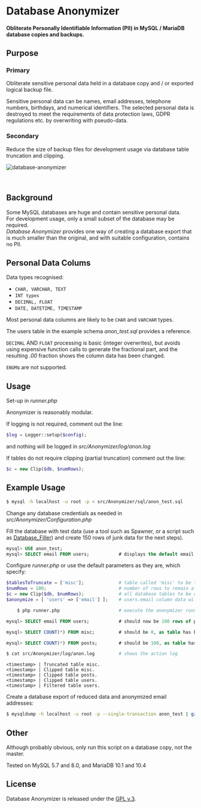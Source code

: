 
# Database Anonymizer

#### Obliterate Personally Identifiable Information (PII) in MySQL / MariaDB database copies and backups.


## Purpose

### Primary

Obliterate sensitive personal data held in a database copy and / or exported logical backup file.

Sensitive personal data can be names, email addresses, telephone numbers, birthdays, and numerical identifiers. The selected personal data is destroyed to meet the requirements of data protection laws, GDPR regulations etc. by overwriting with pseudo-data.

### Secondary

Reduce the size of backup files for development usage via database table truncation and clipping.


[1]: https://tinram.github.io/images/database-anonymizer.png
![database-anonymizer][1]

<br>

## Background

Some MySQL databases are huge and contain sensitive personal data.  
For development usage, only a small subset of the database may be required.  
*Database Anonymizer* provides one way of creating a database export that is much smaller than the original, and with suitable configuration, contains no PII.


## Personal Data Colums

Data types recognised:

+ `CHAR, VARCHAR, TEXT`
+ `INT types`
+ `DECIMAL, FLOAT`
+ `DATE, DATETIME, TIMESTAMP`

Most personal data columns are likely to be `CHAR` and `VARCHAR` types.

The users table in the example schema *anon_test.sql* provides a reference.

`DECIMAL` AND `FLOAT` processing is basic (integer overwrites), but avoids using expensive function calls to generate the fractional part, and the resulting *.00* fraction shows the column data has been changed.

`ENUM`s are not supported.


## Usage

Set-up in *runner.php*

Anonymizer is reasonably modular.

If logging is not required, comment out the line:

```php
$log = Logger::setup($config);
```

and nothing will be logged in *src/Anonymizer/log/anon.log*

If tables do not require clipping (partial truncation) comment out the line:

```php
$c = new Clip($db, $numRows);
```


## Example Usage

```bash
$ mysql -h localhost -u root -p < src/Anonymizer/sql/anon_test.sql
```

Change any database credentials as needed in *src/Anonymizer/Configuration.php*

Fill the database with test data (use a tool such as Spawner, or a script such as [Database_Filler](https://github.com/Tinram/Database-Filler)) and create 150 rows of junk data for the next steps).

```sql
mysql> USE anon_test;
mysql> SELECT email FROM users;           # displays the default email column data
```

Configure *runner.php* or use the default parameters as they are, which specify:

```php
$tablesToTruncate = ['misc'];             # table called 'misc' to be truncated (wiped, preserving table schema)
$numRows = 100;                           # number of rows to remain after clipping (reduced table rows, i.e. partial truncation)
$c = new Clip($db, $numRows);             # all database tables to be clipped
$anonymize = [ 'users' => ['email'] ];    # users.email column data will be anonymized/obliterated
```

```bash
    $ php runner.php                      # execute the anonymizer runner script
```

```sql
mysql> SELECT email FROM users;           # should now be 100 rows of pseudo email addresses

mysql> SELECT COUNT(*) FROM misc;         # should be 0, as table has been truncated

mysql> SELECT COUNT(*) FROM posts;        # should be 100, as table has been clipped
```

```bash
$ cat src/Anonymizer/log/anon.log         # shows the action log
```

    <timestamp> | Truncated table misc.
    <timestamp> | Clipped table misc.
    <timestamp> | Clipped table posts.
    <timestamp> | Clipped table users.
    <timestamp> | Filtered table users.

Create a database export of reduced data and anonymized email addresses:

```bash
$ mysqldump -h localhost -u root -p --single-transaction anon_test | gzip -9 > anon_test_reduced.sql.gz
```


## Other

Although probably obvious, only run this script on a database copy, not the master.

Tested on MySQL 5.7 and 8.0, and MariaDB 10.1 and 10.4


## License

Database Anonymizer is released under the [GPL v.3](https://www.gnu.org/licenses/gpl-3.0.html).

